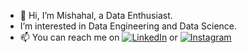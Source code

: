- 👋 Hi, I’m Mishahal, a Data Enthusiast.
- I’m interested in Data Engineering and Data Science. 
- 📫 You can reach me on 
[![LinkedIn](https://img.shields.io/badge/LinkedIn-connect-blue.svg?logo=linkedin&logoColor=white)](https://www.linkedin.com/in/mishalsalim/) or 
[![Instagram](https://img.shields.io/badge/Instagram-follow-purple.svg?logo=instagram&logoColor=white)](https://www.instagram.com/the.bat.gamer) 


<!-- [![Facebook](https://img.shields.io/badge/Facebook-add-blue.svg?logo=facebook&logoColor=white)](https://www.facebook.com/name) 
[![Quora](https://img.shields.io/badge/Quora-ask-red.svg?logo=quora)](https://www.quora.com/profile/name) 
[![Instagram](https://img.shields.io/badge/Instagram-follow-purple.svg?logo=instagram&logoColor=white)](https://www.instagram.com/name) 
[![Snapchat](https://img.shields.io/badge/Snapchat-add-yellow.svg?logo=snapchat&logoColor=white)](https://www.snapchat.com/add/name) 
[![Medium](https://img.shields.io/badge/Medium-follow-black.svg?logo=medium&logoColor=white)](https://medium.com/@name) 
[![LinkedIn](https://img.shields.io/badge/LinkedIn-connect-blue.svg?logo=linkedin&logoColor=white)](https://www.linkedin.com/in/mishalsalim/) 
 -->

<!---
thebadcoder96/thebadcoder96 is a ✨ special ✨ repository because its `README.md` (this file) appears on your GitHub profile.
You can click the Preview link to take a look at your changes.
--->
